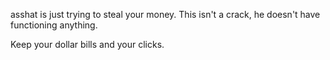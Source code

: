 asshat is just trying to steal your money. This isn't a crack, he doesn't have functioning anything.  
  
  
Keep your dollar bills and your clicks.